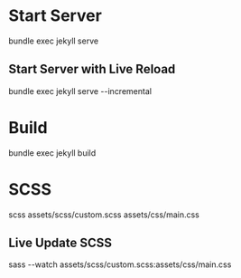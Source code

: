 # Start Server
bundle exec jekyll serve
## Start Server with Live Reload
bundle exec jekyll serve --incremental

# Build
bundle exec jekyll build

# SCSS
scss assets/scss/custom.scss assets/css/main.css
## Live Update SCSS
sass --watch assets/scss/custom.scss:assets/css/main.css